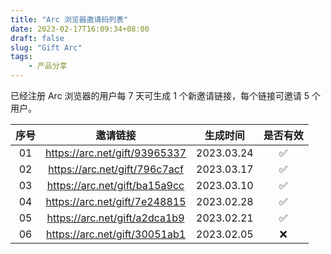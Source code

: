```yaml
---
title: "Arc 浏览器邀请码列表"
date: 2023-02-17T16:09:34+08:00
draft: false
slug: "Gift Arc"
tags:
    - 产品分享
---
```


已经注册 Arc 浏览器的用户每 7 天可生成 1 个新邀请链接，每个链接可邀请 5 个用户。

| 序号 |邀请链接 | 生成时间 | 是否有效 |
| :-: | :-: | :-: | :-: |
| 01 | https://arc.net/gift/93965337 | 2023.03.24 | ✅ |
| 02 | https://arc.net/gift/796c7acf | 2023.03.17 | ✅ |
| 03 | https://arc.net/gift/ba15a9cc | 2023.03.10 | ✅ |
| 04 | https://arc.net/gift/7e248815 | 2023.02.28 | ✅ |
| 05 | https://arc.net/gift/a2dca1b9 | 2023.02.21 | ✅ |
| 06 | https://arc.net/gift/30051ab1 | 2023.02.05 | ❌ |